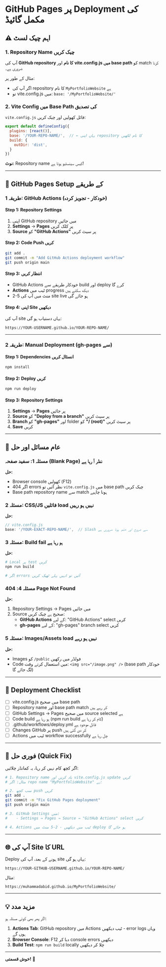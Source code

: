 # GitHub Pages پر Deployment کی مکمل گائیڈ

## ⚠️ اہم چیک لسٹ

### 1. Repository Name چیک کریں

آپ کی **GitHub repository کا نام** اور **vite.config.js میں base path** کو match کرنا ضروری ہے۔

مثال کے طور پر:
- اگر آپ کی repository کا نام `MyPortfolioWebsite` ہے
- تو vite.config.js میں: `base: '/MyPortfolioWebsite/'`

### 2. Vite Config میں Base Path کی تصدیق

`vite.config.js` فائل کھولیں اور چیک کریں:

```javascript
export default defineConfig({
  plugins: [react()],
  base: '/YOUR-REPO-NAME/',  // ← یہاں اپنی repository کا نام لکھیں
  build: {
    outDir: 'dist',
  }
})
```

**نوٹ:** Repository name کیس سینسٹیو ہوتا ہے!

---

## 🚀 GitHub Pages Setup کے طریقے

### طریقہ 1: GitHub Actions (خودکار - تجویز کردہ)

#### Step 1: Repository Settings
1. اپنی GitHub repository میں جائیں
2. **Settings** → **Pages** پر کلک کریں
3. **Source** کو **"GitHub Actions"** پر سیٹ کریں

#### Step 2: Code Push کریں
```bash
git add .
git commit -m "Add GitHub Actions deployment workflow"
git push origin main
```

#### Step 3: انتظار کریں
- GitHub Actions خودکار طریقے سے build اور deploy کرے گا
- **Actions** ٹیب میں progress دیکھ سکتے ہیں
- 2-5 منٹ میں آپ کی site live ہو جائے گی

#### Step 4: اپنی Site دیکھیں
آپ کی site یہاں دستیاب ہو گی:
```
https://YOUR-USERNAME.github.io/YOUR-REPO-NAME/
```

---

### طریقہ 2: Manual Deployment (gh-pages سے)

#### Step 1: Dependencies انسٹال کریں
```bash
npm install
```

#### Step 2: Deploy کریں
```bash
npm run deploy
```

#### Step 3: Repository Settings
1. **Settings** → **Pages** پر جائیں
2. **Source** کو **"Deploy from a branch"** پر سیٹ کریں
3. **Branch** کو **"gh-pages"** اور folder کو **"/ (root)"** پر سیٹ کریں
4. **Save** کریں

---

## 🔧 عام مسائل اور حل

### مسئلہ 1: سفید صفحہ (Blank Page) نظر آ رہا ہے

**حل:**
- Browser console کھولیں (F12)
- اگر 404 errors نظر آئیں تو `vite.config.js` میں base path چیک کریں
- Base path repository name سے match ہونا چاہیے

### مسئلہ 2: CSS/JS فائلیں load نہیں ہو رہیں

**حل:**
```javascript
// vite.config.js
base: '/YOUR-EXACT-REPO-NAME/',  // Slash سے شروع اور ختم ہونا ضروری ہے
```

### مسئلہ 3: Build fail ہو رہا ہے

**حل:**
```bash
# Local پر test کریں
npm run build

# اگر errors آئیں تو انہیں پہلے ٹھیک کریں
```

### مسئلہ 4: 404 Page Not Found

**حل:**
1. Repository Settings → Pages میں جائیں
2. Source صحیح ہے چیک کریں:
   - **GitHub Actions** کے لیے: "GitHub Actions" select کریں
   - **gh-pages** کے لیے: "gh-pages" branch select کریں

### مسئلہ 5: Images/Assets load نہیں ہو رہے

**حل:**
- Images کو `/public` فولڈر میں رکھیں
- Code میں استعمال کرتے وقت: `<img src="/image.png" />` (base path خودکار لگ جائے گا)

---

## 📝 Deployment Checklist

- [ ] vite.config.js میں صحیح base path
- [ ] Repository name اور base path match کر رہے ہیں
- [ ] GitHub Settings → Pages میں صحیح source selected ہے
- [ ] Code build ہو رہا ہے (npm run build کام کر رہا ہے)
- [ ] .github/workflows/deploy.yml فائل موجود ہے
- [ ] Changes GitHub پر push کر دی گئی ہیں
- [ ] Actions ٹیب میں workflow successfully چل رہا ہے

---

## 🎯 فوری حل (Quick Fix)

اگر کچھ کام نہیں کر رہا، یہ کمانڈز چلائیں:

```bash
# 1. Repository name یاد کریں اور vite.config.js update کریں
# مثال: اگر repo name "MyPortfolioWebsite" ہے:

# 2. سب کچھ push کریں
git add .
git commit -m "Fix GitHub Pages deployment"
git push origin main

# 3. GitHub Settings میں:
#    - Settings → Pages → Source → "GitHub Actions" select کریں

# 4. Actions ٹیب میں دیکھیں - 2-5 منٹ میں deploy ہو جائے گا
```

---

## 🌐 آپ کی Site کا URL

Deploy ہونے کے بعد، آپ کی site یہاں ہو گی:

```
https://YOUR-GITHUB-USERNAME.github.io/YOUR-REPO-NAME/
```

مثال:
```
https://muhammadabid.github.io/MyPortfolioWebsite/
```

---

## 💡 مزید مدد

اگر پھر بھی کوئی مسئلہ ہو:

1. **Actions Tab**: GitHub repository میں Actions ٹیب دیکھیں - error logs وہاں ہوں گے
2. **Browser Console**: F12 دبا کر console errors دیکھیں
3. **Build Test**: `npm run build` locally چلا کر دیکھیں

---

**خوش قسمتی!** 🎉


